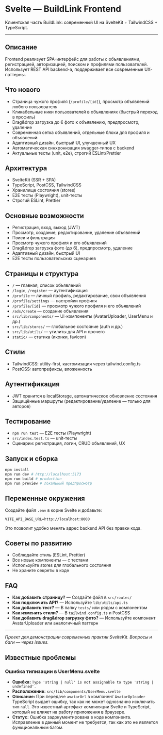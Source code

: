 # Svelte — BuildLink Frontend

Клиентская часть BuildLink: современный UI на SvelteKit + TailwindCSS + TypeScript.

---

## Описание

Frontend реализует SPA-интерфейс для работы с объявлениями, регистрацией, авторизацией, поиском и профилями пользователей. Использует REST API backend-а, поддерживает все современные UX-паттерны.

## Что нового

- Страница чужого профиля (`/profile/[id]`), просмотр объявлений любого пользователя
- Кликабельные ники пользователей в объявлениях (быстрый переход в профиль)
- Drag&drop загрузка до 6 фото к объявлению, предпросмотр, удаление
- Современная сетка объявлений, отдельные блоки для профиля и объявлений
- Адаптивный дизайн, быстрый UI, улучшенный UX
- Автоматическая синхронизация swagger-типов с backend
- Актуальные тесты (unit, e2e), строгий ESLint/Prettier

## Архитектура

- SvelteKit (SSR + SPA)
- TypeScript, PostCSS, TailwindCSS
- Хранилище состояния (stores)
- E2E тесты (Playwright), unit-тесты
- Строгий ESLint, Prettier

## Основные возможности

- Регистрация, вход, выход (JWT)
- Просмотр, создание, редактирование, удаление объявлений
- Поиск и фильтрация
- Просмотр чужого профиля и его объявлений
- Drag&drop загрузка фото (до 6), предпросмотр, удаление
- Адаптивный дизайн, быстрый UI
- E2E тесты пользовательских сценариев

## Страницы и структура

- `/` — главная, список объявлений
- `/login`, `/register` — аутентификация
- `/profile` — личный профиль, редактирование, свои объявления
- `/profile/settings` — настройки профиля
- `/profile/[id]` — просмотр чужого профиля и его объявлений
- `/ads/create` — создание объявления
- `src/lib/components/` — UI-компоненты (AvatarUploader, UserMenu и др.)
- `src/lib/stores/` — глобальное состояние (auth и др.)
- `src/lib/utils/` — утилиты для API и прочего
- `static/` — статика (иконки, favicon)

## Стили

- TailwindCSS: utility-first, кастомизация через tailwind.config.ts
- PostCSS: автопрефиксы, вложенность

## Аутентификация

- JWT хранится в localStorage, автоматическое обновление состояния
- Защищённые маршруты (редактирование/удаление — только для авторов)

## Тестирование

- `npm run test` — E2E тесты (Playwright)
- `src/index.test.ts` — unit-тесты
- Сценарии: регистрация, логин, CRUD объявлений, UX

## Запуск и сборка

```bash
npm install
npm run dev # http://localhost:5173
npm run build # production
npm run preview # локальный предпросмотр
```

## Переменные окружения

Создайте файл `.env` в корне Svelte и добавьте:

```
VITE_API_BASE_URL=http://localhost:8000
```

Это позволит удобно менять адрес backend API без правки кода.

## Советы по развитию

- Соблюдайте стиль (ESLint, Prettier)
- Все новые компоненты — с тестами
- Используйте stores для глобального состояния
- Не храните секреты в коде

## FAQ

- **Как добавить страницу?** — Создайте файл в `src/routes/`
- **Как подключить API?** — Используйте `lib/utils/api.ts`
- **Как добавить тест?** — В папку `tests/` или рядом с компонентом
- **Как изменить стили?** — В `tailwind.config.ts` и PostCSS
- **Как добавить drag&drop загрузку фото?** — Используйте компонент AvatarUploader или аналогичный паттерн

---

_Проект для демонстрации современных практик SvelteKit. Вопросы и баги — через Issues._

## Известные проблемы

### Ошибка типизации в UserMenu.svelte

- **Ошибка:** `Type 'string | null' is not assignable to type 'string | undefined'.`
- **Расположение:** `src/lib/components/UserMenu.svelte`
- **Описание:** При передаче `avatarUrl` в компонент `AvatarUploader` TypeScript выдает ошибку, так как не может однозначно исключить тип `null`. Это известный артефакт компиляции Svelte и TypeScript, который не влияет на работу приложения в браузере.
- **Статус:** Ошибка задокументирована в коде компонента. Исправление в данный момент не требуется, так как это не является функциональным багом.
